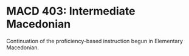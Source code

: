 # MACD 403: Intermediate Macedonian

Continuation of the proficiency-based instruction begun in Elementary Macedonian.